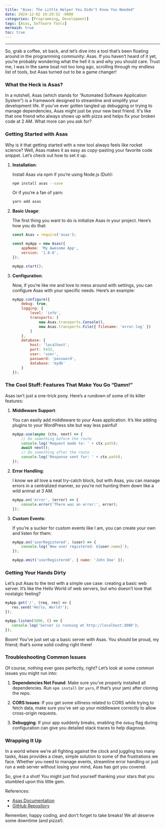```yaml
---
title: "Asas: The Little Helper You Didn’t Know You Needed"
date: 2024-12-02 19:29:52 -0000
categories: [Programming, Development]
tags: [Asas, Software Tools]
mermaid: true
toc: true
---
```


---

So, grab a coffee, sit back, and let’s dive into a tool that’s been floating around in the programming community: Asas. If you haven’t heard of it yet, you’re probably wondering what the hell it is and why you should care. Trust me, I was in the same boat not too long ago, scrolling through my endless list of tools, but Asas turned out to be a game changer!

### What the Heck is Asas?

In a nutshell, Asas (which stands for “Automated Software Application System”) is a framework designed to streamline and simplify your development life. If you’ve ever gotten tangled up debugging or trying to manage dependencies, Asas might just be your new best friend. It's like that one friend who always shows up with pizza and helps fix your broken code at 2 AM. What more can you ask for?

### Getting Started with Asas

Why is it that getting started with a new tool always feels like rocket science? Well, Asas makes it as easy as copy-pasting your favorite code snippet. Let’s check out how to set it up.

1. **Installation**: 

   Install Asas via npm if you’re using Node.js (Duh):

   ```bash
   npm install asas --save
   ```

   Or if you’re a fan of yarn:

   ```bash
   yarn add asas
   ```

2. **Basic Usage**:

   The first thing you want to do is initialize Asas in your project. Here’s how you do that:

   ```javascript
   const Asas = require('asas');

   const myApp = new Asas({
       appName: 'My Awesome App',
       version: '1.0.0',
   });

   myApp.start();
   ```

3. **Configuration**:

   Now, if you’re like me and love to mess around with settings, you can configure Asas with your specific needs. Here’s an example:

   ```javascript
   myApp.configure({
       debug: true,
       logging: {
           level: 'info',
           transports: [
               new Asas.transports.Console(),
               new Asas.transports.File({ filename: 'error.log' })
           ]
       },
       database: {
           host: 'localhost',
           port: 5432,
           user: 'user',
           password: 'password',
           database: 'mydb'
       }
   });
   ```

### The Cool Stuff: Features That Make You Go “Damn!”

Asas isn’t just a one-trick pony. Here’s a rundown of some of its killer features:

1. **Middleware Support**:

   You can easily add middleware to your Asas application. It’s like adding plugins to your WordPress site but way less painful!

   ```javascript
   myApp.use(async (ctx, next) => {
       // Do something before the route
       console.log('Request made to: ' + ctx.path);
       await next();
       // Do something after the route
       console.log('Response sent for: ' + ctx.path);
   });
   ```

2. **Error Handling**:

   I know we all love a neat try-catch block, but with Asas, you can manage errors in a centralized manner, so you’re not hunting them down like a wild animal at 3 AM.

   ```javascript
   myApp.on('error', (error) => {
       console.error('There was an error:', error);
   });
   ```

3. **Custom Events**:

   If you’re a sucker for custom events like I am, you can create your own and listen for them:

   ```javascript
   myApp.on('userRegistered', (user) => {
       console.log(`New user registered: ${user.name}`);
   });

   myApp.emit('userRegistered', { name: 'John Doe' });
   ```

### Getting Your Hands Dirty

Let’s put Asas to the test with a simple use case: creating a basic web server. It’s like the Hello World of web servers, but who doesn’t love that nostalgic feeling?

```javascript
myApp.get('/', (req, res) => {
   res.send('Hello, World!');
});

myApp.listen(3000, () => {
   console.log('Server is running at http://localhost:3000');
});
```

Boom! You’ve just set up a basic server with Asas. You should be proud, my friend; that’s some solid coding right there!

### Troubleshooting Common Issues

Of course, nothing ever goes perfectly, right? Let’s look at some common issues you might run into:

1. **Dependencies Not Found**: Make sure you’ve properly installed all dependencies. Run `npm install` (or `yarn`, if that’s your jam) after cloning the repo.

2. **CORS Issues**: If you get some silliness related to CORS while trying to fetch data, make sure you’ve set up your middleware correctly to allow cross-origin requests.

3. **Debugging**: If your app suddenly breaks, enabling the `debug` flag during configuration can give you detailed stack traces to help diagnose.

### Wrapping It Up

In a world where we’re all fighting against the clock and juggling too many tasks, Asas provides a clean, simple solution to some of the frustrations we face. Whether you need to manage events, streamline error handling or just run a web server without losing your mind, Asas has got you covered.

So, give it a shot! You might just find yourself thanking your stars that you stumbled upon this little gem.

References:
- [Asas Documentation](https://asas.io/docs/)
- [GitHub Repository](https://github.com/user/asas) 

Remember, happy coding, and don’t forget to take breaks! We all deserve some downtime (and pizza!).
